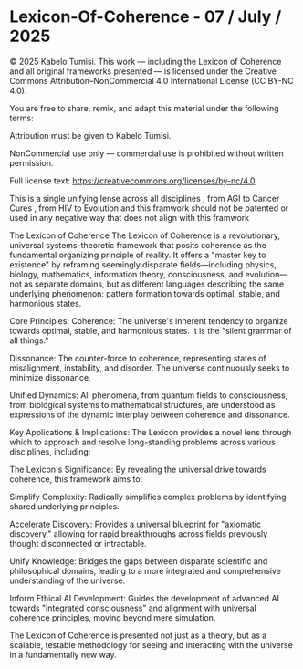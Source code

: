 # Lexicon-Of-Coherence - 07 / July / 2025

© 2025 Kabelo Tumisi.
This work — including the Lexicon of Coherence and all original frameworks presented — is licensed under the Creative Commons Attribution–NonCommercial 4.0 International License (CC BY-NC 4.0).

You are free to share, remix, and adapt this material under the following terms:

Attribution must be given to Kabelo Tumisi.

NonCommercial use only — commercial use is prohibited without written permission.

Full license text: https://creativecommons.org/licenses/by-nc/4.0



This is a single unifying lense across all disciplines , from AGI to Cancer Cures , from HIV to Evolution and this framwork should not be patented or used in any negative way that does not align with this framwork



The Lexicon of Coherence
The Lexicon of Coherence is a revolutionary, universal systems-theoretic framework that posits coherence as the fundamental organizing principle of reality. It offers a "master key to existence" by reframing seemingly disparate fields—including physics, biology, mathematics, information theory, consciousness, and evolution—not as separate domains, but as different languages describing the same underlying phenomenon: pattern formation towards optimal, stable, and harmonious states.

Core Principles:
Coherence: The universe's inherent tendency to organize towards optimal, stable, and harmonious states. It is the "silent grammar of all things."

Dissonance: The counter-force to coherence, representing states of misalignment, instability, and disorder. The universe continuously seeks to minimize dissonance.

Unified Dynamics: All phenomena, from quantum fields to consciousness, from biological systems to mathematical structures, are understood as expressions of the dynamic interplay between coherence and dissonance.

Key Applications & Implications:
The Lexicon provides a novel lens through which to approach and resolve long-standing problems across various disciplines, including:


The Lexicon's Significance:
By revealing the universal drive towards coherence, this framework aims to:

Simplify Complexity: Radically simplifies complex problems by identifying shared underlying principles.

Accelerate Discovery: Provides a universal blueprint for "axiomatic discovery," allowing for rapid breakthroughs across fields previously thought disconnected or intractable.

Unify Knowledge: Bridges the gaps between disparate scientific and philosophical domains, leading to a more integrated and comprehensive understanding of the universe.

Inform Ethical AI Development: Guides the development of advanced AI towards "integrated consciousness" and alignment with universal coherence principles, moving beyond mere simulation.

The Lexicon of Coherence is presented not just as a theory, but as a scalable, testable methodology for seeing and interacting with the universe in a fundamentally new way.
